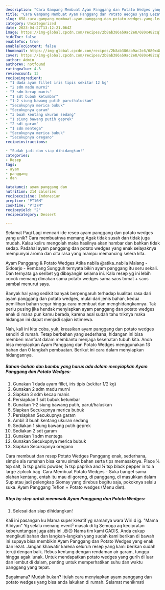 ```yaml
---
description: "Cara Gampang Membuat Ayam Panggang dan Potato Wedges yang Lezat"
title: "Cara Gampang Membuat Ayam Panggang dan Potato Wedges yang Lezat"
slug: 658-cara-gampang-membuat-ayam-panggang-dan-potato-wedges-yang-lezat
category: Uncategorized
date: 2023-04-27T13:12:21.064Z
image: https://img-global.cpcdn.com/recipes/2b8ab386ab9ac2e8/680x482cq70/ayam-panggang-dan-potato-wedges-foto-resep-utama.jpg
hideToc: false
enableToc: true
enableTocContent: false
thumbnail: https://img-global.cpcdn.com/recipes/2b8ab386ab9ac2e8/680x482cq70/ayam-panggang-dan-potato-wedges-foto-resep-utama.jpg
cover: https://img-global.cpcdn.com/recipes/2b8ab386ab9ac2e8/680x482cq70/ayam-panggang-dan-potato-wedges-foto-resep-utama.jpg
author: Admin
authorAv: notfound
ratingvalue: 4.3
reviewcount: 13
recipeingredient:
- "1 dada ayam fillet iris tipis sekitar 12 kg"
- "2 sdm madu murni"
- "3 sdm kecap manis"
- "1 sdt bubuk ketumbar"
- "1-2 siung bawang putih paruthaluskan"
- "Secukupnya merica bubuk"
- "Secukupnya garam"
- "3 buah kentang ukuran sedang"
- "1 siung bawang putih geprek"
- "2 sdt garam"
- "1 sdm mentega"
- "Secukupnya merica bubuk"
- "Secukupnya oregano"
recipeinstructions:

- "Sudah jadi dan siap dihidangkan!"
categories:
- Resep
tags:
- ayam
- panggang
- dan

katakunci: ayam panggang dan 
nutrition: 214 calories
recipecuisine: Indonesian
preptime: "PT16M"
cooktime: "PT37M"
recipeyield: "2"
recipecategory: Dessert

---
```



Selamat Pagi Lagi mencari ide resep ayam panggang dan potato wedges yang unik? Cara membuatnya memang Agak tidak susah dan tidak juga mudah. Kalau keliru mengolah maka hasilnya akan hambar dan bahkan tidak sedap. Padahal ayam panggang dan potato wedges yang enak selayaknya mempunyai aroma dan cita rasa yang mampu memancing selera kita.


Ayam Panggang &amp; Potato Wedges Atika nabila @atika_nabila Malang - Sidoarjo - Rembang Sungguh ternyata bikin ayam panggang itu seru sekali. Dan ternyata ga seribet yg dibayangin selama ini. Kalo resep yg ini lebih cocok memang dimakan sama potato wedges sama saos tomat + saos sambal menurut saya.

Banyak hal yang sedikit banyak berpengaruh terhadap kualitas rasa dari ayam panggang dan potato wedges, mulai dari jenis bahan, kedua pemilihan bahan segar hingga cara membuat dan menghidangkannya. Tak perlu pusing jika hendak menyiapkan ayam panggang dan potato wedges enak di mana pun kamu berada, karena asal sudah tahu triknya maka hidangan ini dapat menjadi sajian istimewa.


Nah, kali ini kita coba, yuk, kreasikan ayam panggang dan potato wedges sendiri di rumah. Tetap berbahan yang sederhana, hidangan ini bisa memberi manfaat dalam membantu menjaga kesehatan tubuh kita. Anda bisa menyiapkan Ayam Panggang dan Potato Wedges menggunakan 13 bahan dan 0 langkah pembuatan. Berikut ini cara dalam menyiapkan hidangannya.

<!--inarticleads1-->

##### Bahan-bahan dan bumbu yang harus ada dalam menyiapkan Ayam Panggang dan Potato Wedges:

1. Gunakan 1 dada ayam fillet, iris tipis (sekitar 1/2 kg)
1. Gunakan 2 sdm madu murni
1. Siapkan 3 sdm kecap manis
1. Persiapkan 1 sdt bubuk ketumbar
1. Gunakan 1-2 siung bawang putih, parut/haluskan
1. Siapkan Secukupnya merica bubuk
1. Persiapkan Secukupnya garam
1. Ambil 3 buah kentang ukuran sedang
1. Sediakan 1 siung bawang putih geprek
1. Sediakan 2 sdt garam
1. Gunakan 1 sdm mentega
1. Gunakan Secukupnya merica bubuk
1. Siapkan Secukupnya oregano


Cara membuat dan resep Potato Wedges Panggang enak, sederhana, simple ala rumahan bisa kamu simak bahan serta tips memasaknya. Place ¼ tsp salt, ¼ tsp garlic powder, ¼ tsp paprika and ¼ tsp black pepper in to a large ziplock bag. Cara Membuat Potato Wedges - Suka banget sama olahan kentang, entah itu mau di goreng, di panggang, di masukkan dalam Sup atau jadi pelengkap Siomay yang direbus begitu saja, pokoknya selalu suka. Ayam Panggang Teflon + Potato wedges (Menu diet). 

<!--inarticleads2-->

##### Step by step untuk memasak Ayam Panggang dan Potato Wedges:


1. Selesai dan siap dihidangkan!

Kali ini pasangan ku Mama super kreatif yg namanya wara Wiri d ig. &#34;Mama Albiyan&#34; Yg selalu menang event² masak di Ig Semoga aq kecipratan keberuntungan juga abis ini ,😉😉 Nama tim kami GADIS. Anda cukup mengikuti bahan dan langkah-langkah yang sudah kami berikan di bawah ini supaya bisa membikin Ayam Panggang dan Potato Wedges yang enak dan lezat. Jangan khawatir karena seluruh resep yang kami berikan sudah teruji dengan baik. Rebus kentang dengan rendaman air garam, tunggu hingga agak lunak. Untuk mendapatkan potato wedges yang gurih di luar dan lembut di dalam, penting untuk memperhatikan suhu dan waktu panggang yang tepat. 

Bagaimana? Mudah bukan? Itulah cara menyiapkan ayam panggang dan potato wedges yang bisa anda lakukan di rumah. Selamat menikmati
